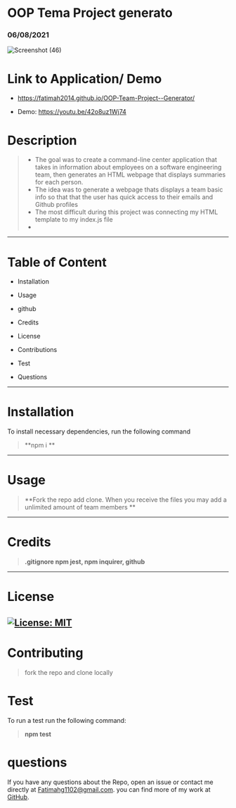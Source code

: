 # OOP Tema Project generato
### 06/08/2021

![Screenshot (46)](https://user-images.githubusercontent.com/80806004/121311245-3b638f80-c8d2-11eb-8606-ab44984b72f2.png)

# Link to Application/ Demo
- https://fatimah2014.github.io/OOP-Team-Project--Generator/

- Demo: https://youtu.be/42o8uz1Wj74 
# Description

>- The goal was to create a command-line center application that takes in information about employees on a software engineering team, then generates an HTML webpage that displays summaries for each person.
>- The idea was to generate a webpage thats displays a team basic info so that that the user has quick access to their emails and Github profiles
>- The most difficult during this project was connecting my HTML template to my index.js file
>- 
---------
# Table of Content
- Installation

- Usage

- github

- Credits

- License 

- Contributions 

- Test

- Questions
------
# Installation
To install necessary dependencies, run the following command

>**npm i **
-------
# Usage
>**Fork the repo add clone. When you receive the files you may add a unlimited amount of team members **
-------
# Credits
>**.gitignore npm jest, npm inquirer, github**
------
# License
[![License: MIT](https://img.shields.io/badge/License-MIT-yellow.svg)](https://opensource.org/licenses/MIT) 
-----
# Contributing
>fork the repo and clone locally  

# Test
To run a test run the following command:

>**npm test**

# questions
 If you have any questions about the Repo, open an issue or contact me directly at <Fatimahg1102@gmail.com>. you can find more of my work at [GitHub](https://github.com/Fatimah2014).